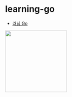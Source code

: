# learning-go

- [러닝 Go](https://www.yes24.com/Product/Goods/107680603)

<img src="https://image.yes24.com/goods/107680603/XL" width="200">